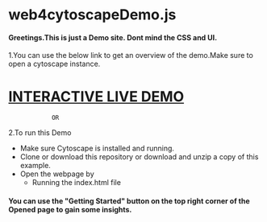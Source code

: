 # web4cytoscapeDemo.js
#### Greetings.This is just a **Demo** site. Dont mind the CSS and UI. 

1.You can use the below link to get an overview of the demo.Make sure to open a cytoscape instance.

# [INTERACTIVE LIVE DEMO](http://raw.githack.com/Atombuddy/web4cytoscapedemo/main/index.html)
  
                OR

2.To run this Demo
  - Make sure Cytoscape is installed and running.
  - Clone or download this repository or download and unzip a copy of this example.
  - Open the webpage by
    - Running the index.html file 


#### You can use the "Getting Started" button on the top right corner of the Opened page to gain some insights.
